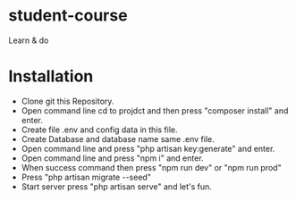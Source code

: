 # student-course
Learn &amp; do

# Installation
- Clone git this Repository.
- Open command line cd to projdct and then press "composer install" and enter.
- Create file .env and config data in this file.
- Create Database and database name same .env file.
- Open command line and press "php artisan key:generate" and enter.
- Open command line and press "npm i" and enter.
- When success command then press "npm run dev" or "npm run prod"
- Press "php artisan migrate --seed"
- Start server press "php artisan serve" and let's fun.
